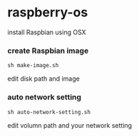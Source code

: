 # raspberry-os
install Raspbian using OSX



### create Raspbian image
```sh make-image.sh```

edit disk path and image



### auto network setting 
```sh auto-network-setting.sh```

edit volumn path and your network setting
